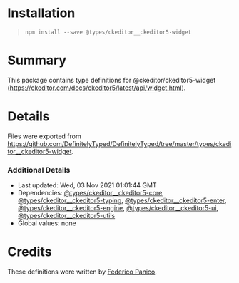 # Installation
> `npm install --save @types/ckeditor__ckeditor5-widget`

# Summary
This package contains type definitions for @ckeditor/ckeditor5-widget (https://ckeditor.com/docs/ckeditor5/latest/api/widget.html).

# Details
Files were exported from https://github.com/DefinitelyTyped/DefinitelyTyped/tree/master/types/ckeditor__ckeditor5-widget.

### Additional Details
 * Last updated: Wed, 03 Nov 2021 01:01:44 GMT
 * Dependencies: [@types/ckeditor__ckeditor5-core](https://npmjs.com/package/@types/ckeditor__ckeditor5-core), [@types/ckeditor__ckeditor5-typing](https://npmjs.com/package/@types/ckeditor__ckeditor5-typing), [@types/ckeditor__ckeditor5-enter](https://npmjs.com/package/@types/ckeditor__ckeditor5-enter), [@types/ckeditor__ckeditor5-engine](https://npmjs.com/package/@types/ckeditor__ckeditor5-engine), [@types/ckeditor__ckeditor5-ui](https://npmjs.com/package/@types/ckeditor__ckeditor5-ui), [@types/ckeditor__ckeditor5-utils](https://npmjs.com/package/@types/ckeditor__ckeditor5-utils)
 * Global values: none

# Credits
These definitions were written by [Federico Panico](https://github.com/fedemp).

